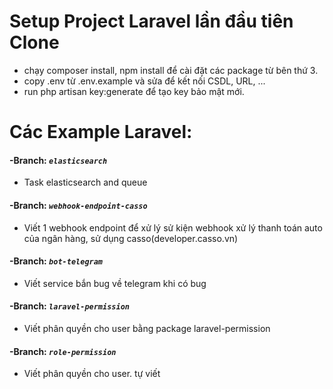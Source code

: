 # Setup Project Laravel lần đầu tiên Clone

- chạy composer install, npm install để cài đặt các package từ bên thứ 3.
- copy .env từ .env.example và sửa để kết nối CSDL, URL, ...
- run php artisan key:generate để tạo key bảo mật mới.

# Các Example Laravel:

#### **-Branch: _`elasticsearch`_**
- Task elasticsearch and queue
#### **-Branch: _`webhook-endpoint-casso`_**
- Viết 1 webhook endpoint để xử lý sử kiện webhook xử lý thanh toán auto của ngân hàng,
sử dụng casso(developer.casso.vn)
#### **-Branch: _`bot-telegram`_**
- Viết service bắn bug về telegram khi có bug
#### **-Branch: _`laravel-permission`_**
- Viết phân quyền cho user bằng package laravel-permission
#### **-Branch: _`role-permission`_**
- Viết phân quyền cho user. tự viết
